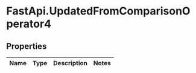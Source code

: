 # FastApi.UpdatedFromComparisonOperator4

## Properties
Name | Type | Description | Notes
------------ | ------------- | ------------- | -------------

